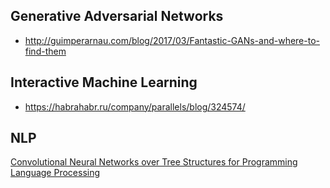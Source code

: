 ## Generative Adversarial Networks

* http://guimperarnau.com/blog/2017/03/Fantastic-GANs-and-where-to-find-them

## Interactive Machine Learning

* https://habrahabr.ru/company/parallels/blog/324574/

## NLP
[Convolutional Neural Networks over Tree Structures for Programming Language Processing](https://arxiv.org/pdf/1409.5718.pdf)
